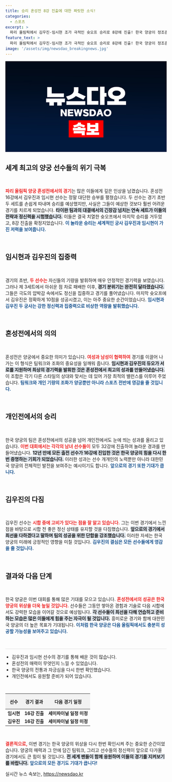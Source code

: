 ```yaml
---
title: 승리 혼성전 8강 진출에 대한 짜릿한 소식!
categories:
  - 스포츠
excerpt: >
  파리 올림픽에서 김우진-임시현 조가 극적인 슛오프 승리로 8강에 진출! 한국 양궁이 정조준하는 혼성전 2연패의 꿈과 함께, 모든 개인전 선수들이 16강에 오른 환상적인 성과를 이뤘습니다.
feature_text: >
  파리 올림픽에서 김우진-임시현 조가 극적인 슛오프 승리로 8강에 진출! 한국 양궁이 정조준하는 혼성전 2연패의 꿈과 함께, 모든 개인전 선수들이 16강에 오른 환상적인 성과를 이뤘습니다.
image: '/assets/img/newsdao_breakingnews.jpg'
---
```


<p><img src="/assets/img/newsdao_breakingnews.jpg" alt="pcversion 속보" /></p>

<h2 data-ke-size="size26">세계 최고의 양궁 선수들의 위기 극복</h2>

<p data-ke-size="size16">&nbsp;</p> 

<p><b><span style="color: #ee2323;">파리 올림픽 양궁 혼성전에서의 경기</span></b>는 많은 이들에게 깊은 인상을 남겼습니다. 혼성전 16강에서 김우진과 임시현 선수는 정말 대단한 승부를 펼쳤습니다. 두 선수는 경기 초반 두 세트를 손쉽게 따내며 승리를 예상했지만, 사실은 그들이 예상한 것보다 훨씬 어려운 경기를 치르게 되었습니다. <b><span style="background-color: #21538527;">타이완 팀과의 대결에서의 긴장감 넘치는 연속 세트가 이들의 전략과 정신력을 시험했습니다.</span></b> 이들은 결국 치열한 슛오프에서 마지막 승리를 거두었고, 8강 진출을 확정지었습니다. <b><span style="color: #1a5490;">이 놀라운 승리는 세계적인 궁사 김우진과 임시현이 가진 저력을 보여줍니다.</span></b> </p>

<p data-ke-size="size16">&nbsp;</p> 

<h2 data-ke-size="size26">임시현과 김우진의 집중력</h2>

<p data-ke-size="size16">&nbsp;</p> 

<p>경기의 초반, <b><span style="color: #ee2323;">두 선수는</span></b> 자신들의 기량을 발휘하며 매우 안정적인 경기력을 보였습니다. 그러나 제 3세트에서 아쉬운 점 차로 패배한 이후, <b><span style="background-color: #21538527;">경기 분위기는 완전히 달라졌습니다.</span></b> 그들은 극도의 압박감 속에서도 정신을 집중하고 경기를 풀어냈습니다. 마지막 슛오프에서 김우진은 정확하게 10점을 성공시켰고, 이는 아주 중요한 순간이었습니다. <b><span style="color: #1a5490;">임시현과 김우진 두 궁사는 강한 정신력과 집중력으로 비상한 역량을 발휘했습니다.</span></b> </p>

<p data-ke-size="size16">&nbsp;</p> 

<h2 data-ke-size="size26">혼성전에서의 의의</h2>

<p data-ke-size="size16">&nbsp;</p> 

<p>혼성전은 양궁에서 중요한 의미가 있습니다. <b><span style="color: #ee2323;">여성과 남성이 협력하여</span></b> 경기를 이끌어 나가는 이 형식은 팀워크와 조화의 중요성을 일깨워 줍니다. <b><span style="background-color: #21538527;">임시현과 김우진의 듀오가 서로를 지원하며 최상의 경기력을 발휘한 것은 혼성전에서 최고의 성과를 만들어냈습니다.</span></b> 이 조합은 각기 다른 스타일의 상대와 맞서는 데 있어 가장 최적의 밸런스를 이루어 주었습니다. <b><span style="color: #1a5490;"> 팀워크와 개인 기량의 조화가 양궁뿐만 아니라 스포츠 전반에 영감을 줄 것입니다.</span></b></p>

<p data-ke-size="size16">&nbsp;</p> 

<h2 data-ke-size="size26">개인전에서의 승리</h2>

<p data-ke-size="size16">&nbsp;</p> 

<p>한국 양궁의 팀은 혼성전에서의 성공을 넘어 개인전에서도 눈에 띄는 성과를 올리고 있습니다. <b><span style="color: #ee2323;">이번 대회에서는 각각의 남녀 선수들이</span></b> 모두 32강에 진출하여 놀라운 경과를 만들어냈습니다. <b><span style="background-color: #21538527;">12년 만에 모든 출전 선수가 16강에 진입한 것은 한국 양궁의 힘을 다시 한번 증명하는 기회가 되었습니다.</span></b> 이러한 성과는 선수 개개인의 노력뿐만 아니라 대한민국 양궁의 전체적인 발전을 보여주는 예시이기도 합니다. <b><span style="color: #1a5490;"> 앞으로의 경기 또한 기대가 큽니다.</span></b> </p>

<p data-ke-size="size16">&nbsp;</p> 

<h2 data-ke-size="size26">김우진의 다짐</h2>

<p data-ke-size="size16">&nbsp;</p> 

<p>김우진 선수는 <b><span style="color: #ee2323;">시합 중에 고비가 있다는 점을 잘 알고 있습니다.</span></b> 그는 이번 경기에서 느낀 점을 바탕으로 시합 전 좋은 정신 상태를 유지할 것을 다짐했습니다. <b><span style="background-color: #21538527;">앞으로의 경기에서 최선을 다하겠다고 말하며 팀의 성공을 위한 단합을 강조했습니다.</span></b> 이러한 자세는 한국 양궁의 미래에 긍정적인 영향을 미칠 것입니다. <b><span style="color: #1a5490;">김우진의 결심은 모든 선수들에게 영감을 줄 것입니다.</span></b> </p>

<p data-ke-size="size16">&nbsp;</p> 

<h2 data-ke-size="size26">결과와 다음 단계</h2>

<p data-ke-size="size16">&nbsp;</p> 

<p>한국 양궁은 이번 대회를 통해 많은 기대를 모으고 있습니다. <b><span style="color: #ee2323;">혼성전에서의 성공은 한국 양궁의 위상을 더욱 높일 것입니다.</span></b> 선수들은 그동안 쌓아온 경험과 기술로 다음 시합에서도 강력한 모습을 이어갈 것으로 예상됩니다. <b><span style="background-color: #21538527;">각 선수들이 최선을 다해 연습하고 준비하는 모습은 많은 이들에게 힘을 주는 자극이 될 것입니다.</span></b> 흥미로운 경기와 함께 대한민국 양궁의 더 높은 목표가 기대됩니다. <b><span style="color: #1a5490;">이처럼 한국 양궁은 다음 올림픽에서도 충분히 성공할 가능성을 보여주고 있습니다.</span></b> </p>

<p data-ke-size="size16">&nbsp;</p> 

<hr style="height: 1px; border: none; background: #ddd;"/>

<ul style="list-style-type: disc; padding-left: 20px;">
  <li>김우진과 임시현 선수의 경기를 통해 배운 것이 많습니다.</li>
  <li>혼성전의 매력이 무엇인지 느낄 수 있었습니다.</li>
  <li>한국 양궁의 전통과 자긍심을 다시 한번 확인했습니다.</li>
  <li>개인전에서도 응원할 준비가 되어 있습니다.</li>
</ul>

<p data-ke-size="size16">&nbsp;</p>

<table style="width: 100%; border-collapse: collapse; text-align: center;">
  <thead>
    <tr>
      <th style="height: 40px; background-color: #f2f2f2;">선수</th>
      <th style="height: 40px; background-color: #f2f2f2;">경기 결과</th>
      <th style="height: 40px; background-color: #f2f2f2;">다음 경기 일정</th>
    </tr>
  </thead>
  <tbody>
    <tr>
      <td style="text-align: center; height: 17px;"><b>임시현</b></td>
      <td style="text-align: center; height: 17px;"><b>16강 진출</b></td>
      <td style="text-align: center; height: 17px;"><b>세미파이널 일정 미정</b></td>
    </tr>
    <tr>
      <td style="text-align: center; height: 17px;"><b>김우진</b></td>
      <td style="text-align: center; height: 17px;"><b>16강 진출</b></td>
      <td style="text-align: center; height: 17px;"><b>세미파이널 일정 미정</b></td>
    </tr>
  </tbody>
</table>

<p data-ke-size="size16">&nbsp;</p> 

<p><b><span style="color: #ee2323;">결론적으로,</span></b> 이번 경기는 한국 양궁의 위상을 다시 한번 확인시켜 주는 중요한 순간이었습니다. 양궁의 매력과 그 안에 담긴 팀워크, 그리고 선수들의 정신력이 앞으로 다가올 경기에서도 큰 힘이 될 것입니다. <b><span style="background-color: #21538527;">전 세계 팬들이 함께 응원하며 이들의 경기를 지켜보기를 바랍니다.</span></b> <b><span style="color: #1a5490;">앞으로의 모든 경기도 기대가 큽니다!</span></b></p>
실시간 뉴스 속보는, <a href="https://newsdao.kr" rel="dofollow">https://newsdao.kr</a>


